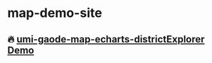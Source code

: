 # map-demo-site
## 🔥 [umi-gaode-map-echarts-districtExplorer Demo ](https://andybuibui.github.io/map-demo-site/)
